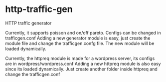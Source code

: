 # http-traffic-gen
HTTP traffic generator

Currently, it supports poisson and on/off pareto. Configs can be changed in trafficgen.conf
Adding a new generator module is easy, just create the module file and change the trafficgen.confg file. The new module will be loaded dynamically.

Currently, the httpreq module is made for a wordpress server, its configs are in wordpress/wordpress.conf
Adding a new httpreq module is also easy since its loaded dynamically. Just create another folder inside httpreq and change the trafficgen.conf